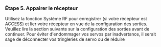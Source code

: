 ### Étape 5. Appairer le récepteur

Utilisez la fonction Système RF pour enregistrer (si votre récepteur est ACCESS) et lier votre récepteur en vue de la configuration des sorties.
Veuillez lire la section suivante sur la configuration des sorties avant de continuer. Pour éviter d'endommager vos servos par inadvertance, il serait sage de déconnecter vos tringleries de servo ou de réduire